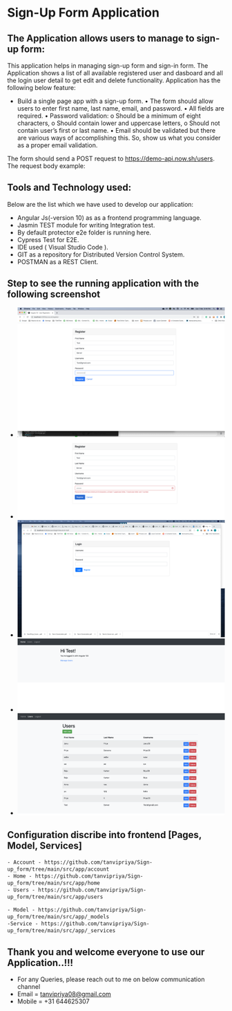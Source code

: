 # Sign-Up Form Application 

## The Application allows users to manage to sign-up form:

This application helps in managing sign-up form and sign-in form.
The Application shows a list of all available registered user and dasboard and all the login user detail to get edit and delete functionality.
Application has the following below feature:

- Build a single page app with a sign-up form.
• The form should allow users to enter first name, last name, email, and password.
• All fields are required.
• Password validation:
    o Should be a minimum of eight characters,
    o Should contain lower and uppercase letters,
    o Should not contain user’s first or last name.
• Email should be validated but there are various ways of accomplishing this. So, show us what
you consider as a proper email validation.

The form should send a POST request to https://demo-api.now.sh/users. The request body
example:

## Tools and Technology used:
Below are the list which we have used to develop our application:
- Angular Js(-version 10) as as a frontend programming language.
- Jasmin TEST module for writing Integration test.
- By default protector e2e folder is running here.
- Cypress Test for E2E.
- IDE used ( Visual Studio Code ).
- GIT as a repository for Distributed Version Control System.
- POSTMAN as a REST Client.

## Step to see the running application with the following screenshot

- ![User Registration](https://github.com/tanvipriya/Sign-up_form/blob/main/screenshot/Screenshot%202021-03-07%20at%2021.44.41.png "Register the user Id here")
- ![Password Validation](https://github.com/tanvipriya/Sign-up_form/blob/main/screenshot/Screenshot%202021-03-07%20at%2021.44.54.png "Password should have minimum 8 characters, at least 1 uppercase letter, 1 lowercase letter and 1 number")
- ![Login Page](https://github.com/tanvipriya/Sign-up_form/blob/main/screenshot/Screenshot%202021-03-07%20at%2021.44.41%20(2).png "Open the login Page")
- ![Dasboard Page](https://github.com/tanvipriya/Sign-up_form/blob/main/screenshot/Screenshot%202021-03-07%20at%2021.42.22.png "After login Dashboard Open")
- ![Open Manage User Page](https://github.com/tanvipriya/Sign-up_form/blob/main/screenshot/Screenshot%202021-03-07%20at%2021.42.46.png "Dashboard has Link Manage User")

## Configuration discribe into frontend [Pages, Model, Services]
```
- Account - https://github.com/tanvipriya/Sign-up_form/tree/main/src/app/account
- Home - https://github.com/tanvipriya/Sign-up_form/tree/main/src/app/home
- Users - https://github.com/tanvipriya/Sign-up_form/tree/main/src/app/users
```

```
- Model - https://github.com/tanvipriya/Sign-up_form/tree/main/src/app/_models
-Service - https://github.com/tanvipriya/Sign-up_form/tree/main/src/app/_services
```


## Thank you and welcome everyone to use our Application..!!!

- For any Queries, please reach out to me on below communication channel
- Email = tanvipriya08@gmail.com
- Mobile = +31 644625307

